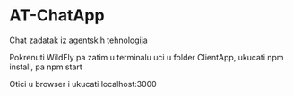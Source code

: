 # AT-ChatApp
Chat zadatak iz agentskih tehnologija

Pokrenuti WildFly pa zatim u terminalu uci u folder ClientApp, ukucati npm install, pa npm start

Otici u browser i ukucati localhost:3000